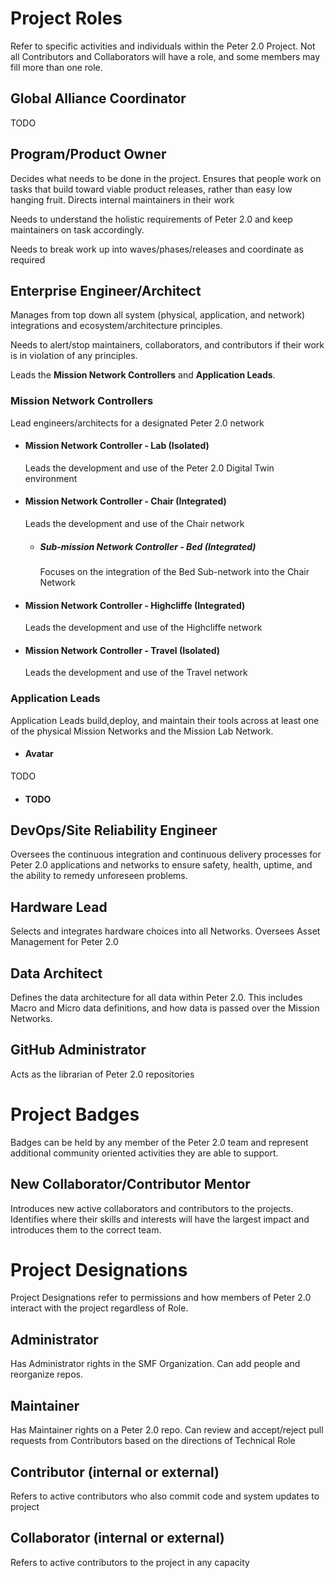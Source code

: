 # Project Roles

Refer to specific activities and individuals within the Peter 2.0 Project. Not all Contributors and Collaborators will have a role, and some members may fill more than one role.

## Global Alliance Coordinator
TODO

## Program/Product Owner
Decides what needs to be done in the project. Ensures that people work on tasks that build toward viable product releases, rather than easy low hanging fruit. Directs internal maintainers in their work

Needs to understand the holistic requirements of Peter 2.0 and keep maintainers on task accordingly.

Needs to break work up into waves/phases/releases and coordinate as required

## Enterprise Engineer/Architect
Manages from top down all system (physical, application, and network) integrations and ecosystem/architecture principles.

Needs to alert/stop maintainers, collaborators, and contributors if their work is in violation of any principles.

Leads the **Mission Network Controllers** and **Application Leads**. 

### Mission Network Controllers
Lead engineers/architects for a designated Peter 2.0 network
  - #### Mission Network Controller - Lab (Isolated)

    Leads the development and use of the Peter 2.0 Digital Twin environment

  - #### Mission Network Controller - Chair (Integrated)

    Leads the development and use of the Chair network

    - ##### Sub-mission Network Controller - Bed (Integrated)

      Focuses on the integration of the Bed Sub-network into the Chair Network

  - #### Mission Network Controller - Highcliffe (Integrated)

    Leads the development and use of the Highcliffe network

  - #### Mission Network Controller - Travel (Isolated)

    Leads the development and use of the Travel network

### Application Leads
Application Leads build,deploy, and maintain their tools across at least one of the physical Mission Networks and the Mission Lab Network.

  - #### Avatar 
  TODO

  - #### TODO

## DevOps/Site Reliability Engineer

Oversees the continuous integration and continuous delivery processes for Peter 2.0 applications and networks to ensure safety, health, uptime, and the ability to remedy unforeseen problems.

## Hardware Lead

Selects and integrates hardware choices into all Networks. Oversees Asset Management for Peter 2.0

## Data Architect

Defines the data architecture for all data within Peter 2.0. This includes Macro and Micro data definitions, and how data is passed over the Mission Networks.

## GitHub Administrator
Acts as the librarian of Peter 2.0 repositories

# Project Badges

Badges can be held by any member of the Peter 2.0 team and represent additional community oriented activities they are able to support.

## New Collaborator/Contributor Mentor
Introduces new active collaborators and contributors to the projects. Identifies where their skills and interests will have the largest impact and introduces them to the correct team.

# Project Designations

Project Designations refer to permissions and how members of Peter 2.0 interact with the project regardless of Role.

## Administrator
Has Administrator rights in the SMF Organization. Can add people and reorganize repos.

## Maintainer
Has Maintainer rights on a Peter 2.0 repo. Can review and accept/reject pull requests from Contributors based on the directions of Technical Role 

## Contributor (internal or external)
Refers to active contributors who also commit code and system updates to project

## Collaborator (internal or external)
Refers to active contributors to the project in any capacity


